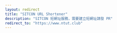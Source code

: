 ```yaml
---
layout: redirect
title: "SITCON URL Shortener"
description: "SITCON 短網址服務，需要建立短網址請發 PR"
redirect_to: "https://www.ntut.club"
---
```

